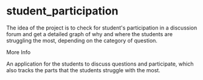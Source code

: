 # student_participation

The idea of the project is to check for student's participation in a discussion forum and get a detailed graph of why and where the students are struggling the most, depending on the category of question.

More Info 

An application for the students to discuss questions and participate, which also tracks the parts that the students struggle with the most.

